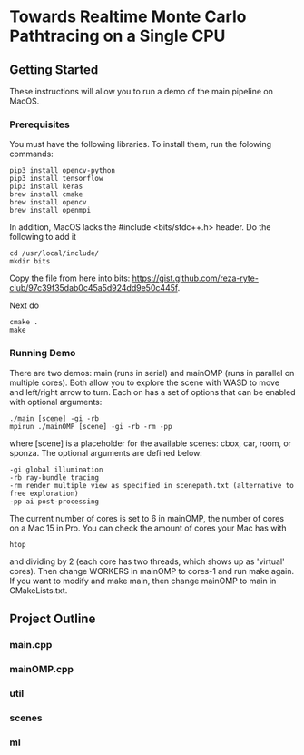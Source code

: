 # Towards Realtime Monte Carlo Pathtracing on a Single CPU



## Getting Started

These instructions will allow you to run a demo of the main pipeline on MacOS.

### Prerequisites

You must have the following libraries. To install them, run the folowing commands:

```
pip3 install opencv-python
pip3 install tensorflow
pip3 install keras
brew install cmake
brew install opencv
brew install openmpi
```

In addition, MacOS lacks the #include <bits/stdc++.h> header. Do the following to add it

```
cd /usr/local/include/
mkdir bits
```
Copy the file from here into bits: https://gist.github.com/reza-ryte-club/97c39f35dab0c45a5d924dd9e50c445f.

Next do
```
cmake .
make
```

### Running Demo
There are two demos: main (runs in serial) and mainOMP (runs in parallel on multiple cores). Both allow you to explore the scene with WASD to move and left/right arrow to turn. Each on has a set of options that can be enabled with optional arguments:

```
./main [scene] -gi -rb
mpirun ./mainOMP [scene] -gi -rb -rm -pp
```

where [scene] is a placeholder for the available scenes: cbox, car, room, or sponza. The optional arguments are defined below:

```
-gi global illumination
-rb ray-bundle tracing
-rm render multiple view as specified in scenepath.txt (alternative to free exploration)
-pp ai post-processing
```

The current number of cores is set to 6 in mainOMP, the number of cores on a Mac 15 in Pro. You can check the amount of cores your Mac has with

```
htop
```

and dividing by 2 (each core has two threads, which shows up as 'virtual' cores). Then change WORKERS in mainOMP to cores-1 and run make again. If you want to modify and make main, then change mainOMP to main in CMakeLists.txt.

## Project Outline

### main.cpp


### mainOMP.cpp


### util


### scenes


### ml


